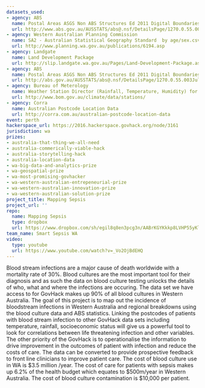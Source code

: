 ```yaml
---
datasets_used:
- agency: ABS
  name: Postal Areas ASGS Non ABS Structures Ed 2011 Digital Boundaries in ESRI Shapefile Format
  url: http://www.abs.gov.au/AUSSTATS/abs@.nsf/DetailsPage/1270.0.55.003July%202011?OpenDocument
- agency: Western Australian Planning Commission
  name: SA2 - Australian Statistical Geography Standard  by age/sex.csv
  url: http://www.planning.wa.gov.au/publications/6194.asp
- agency: Landgate
  name: Land Development Package
  url: http://slip.landgate.wa.gov.au/Pages/Land-Development-Package.aspx
- agency: ABS
  name: Postal Areas ASGS Non ABS Structures Ed 2011 Digital Boundaries in ESRI Shapefile Formate
  url: http://abs.gov.au/AUSSTATS/abs@.nsf/DetailsPage/1270.0.55.003July%202011?OpenDocument
- agency: Bureau of Meterology
  name: Weather Station Director (Rainfall, Temperature, Humidity) for selected Weather Stations
  url: http://www.bom.gov.au/climate/data/stations/
- agency: Corra
  name: Australian Postcode Location Data
  url: http://corra.com.au/australian-postcode-location-data
event: perth
hackerspace_url: https://2016.hackerspace.govhack.org/node/3161
jurisdiction: wa
prizes:
- australia-that-thing-we-all-need
- australia-commerically-viable-hack
- australia-storytelling-hack
- australia-location-data
- wa-big-data-and-analytics-prize
- wa-geospatial-prize
- wa-most-promising-govhacker
- wa-western-australian-entrepeneurial-prize
- wa-western-australian-innovation-prize
- wa-western-australian-solution-prize
project_title: Mapping Sepsis
project_url: ''
repo:
  name: Mapping Sepsis
  type: dropbox
  url: https://www.dropbox.com/sh/egil8q8en3pcg3n/AABrKGYKkkp8LVHP55yKlffoa?dl=0
team_name: Smart Sepsis WA
video:
  type: youtube
  url: https://www.youtube.com/watch?v=_Vo2OjBdEHQ
---
```


Blood stream infections are a major cause of death worldwide with a mortality rate of 30%. Blood cultures are the most important tool for their diagnosis and as such the data on blood culture testing unlocks the details of who, what and where the infections are occuring. The data set we have access to for GovHack makes up 90% of all blood cultures in Western Australia. The goal of this project is to map out the incidence of bloodstream infections in Western Australia and regional breakdowns using the blood culture data and ABS statistics. Linking the postcodes of patients with blood stream infection to other GovHack data sets including temperature, rainfall, socioeconomic status will give us a powerful tool to look for correlations between life threatening infection and other variables.
The other priority of the GovHack is to operationalise the information to drive improvement in the outcomes of patient with infection and reduce the costs of care. The data can be converted to provide prospective feedback to front line clinicians to improve patient care.
The cost of blood culture use in WA is $3.5 million /year. The cost of care for patients with sepsis makes up 6.2% of the health budget which equates to $500m/year in Western Australia. The cost of blood culture contamination is $10,000 per patient.